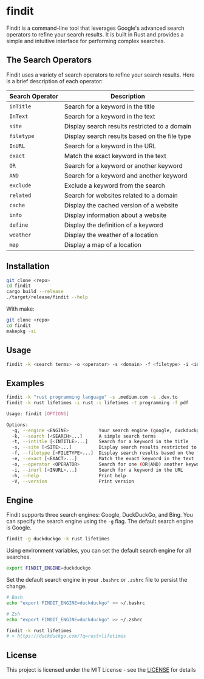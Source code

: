 # findit

Findit is a command-line tool that leverages Google's advanced search operators to refine your search results. It is built in Rust and provides a simple and intuitive interface for performing complex searches. 

## The Search Operators

Findit uses a variety of search operators to refine your search results. Here is a brief description of each operator:

| Search Operator | Description                                   |
| --------------- | --------------------------------------------- |
| `inTitle`       | Search for a keyword in the title             |
| `InText`        | Search for a keyword in the text              |
| `site`          | Display search results restricted to a domain |
| `filetype`      | Display search results based on the file type |
| `InURL`         | Search for a keyword in the URL               |
| `exact`         | Match the exact keyword in the text           |
| `OR`            | Search for a keyword or another keyword       |
| `AND`           | Search for a keyword and another keyword      |
| `exclude`       | Exclude a keyword from the search             |
| `related`       | Search for websites related to a domain       |
| `cache`         | Display the cached version of a website       |
| `info`          | Display information about a website           |
| `define`        | Display the definition of a keyword           |
| `weather`       | Display the weather of a location             |
| `map`           | Display a map of a location                   |

## Installation

```bash
git clone <repo>
cd findit
cargo build --release
./target/release/findit --help
```

With make:

```bash
git clone <repo>
cd findit
makepkg -si
``````

## Usage

```bash
findit -k <search terms> -o <operator> -s <domain> -f <filetype> -i <inurl>
```

## Examples

```bash
findit -k "rust programming language" -s .medium.com -s .dev.to
findit -k rust lifetimes -i rust -i lifetimes -t programming -f pdf
```

```bash
Usage: findit [OPTIONS]

Options:
  -g, --engine <ENGINE>           Your search engine (google, duckduckgo, bing) [default: google]
  -k, --search [<SEARCH>...]      A simple search terms
  -t, --intitle [<INTITLE>...]    Search for a keyword in the title
  -s, --site [<SITE>...]          Display search results restricted to a domain
  -f, --filetype [<FILETYPE>...]  Display search results based on the file type
  -e, --exact [<EXACT>...]        Match the exact keyword in the text
  -o, --operator <OPERATOR>       Search for one (OR|AND) another keyword
  -i, --inurl [<INURL>...]        Search for a keyword in the URL
  -h, --help                      Print help
  -V, --version                   Print version
```

## Engine

Findit supports three search engines: Google, DuckDuckGo, and Bing. You can specify the search engine using the `-g` flag. The default search engine is Google.

```bash
findit -g duckduckgo -k rust lifetimes
```

Using environment variables, you can set the default search engine for all searches. 

```bash
export FINDIT_ENGINE=duckduckgo
```

Set the default search engine in your `.bashrc` or `.zshrc` file to persist the change.

```bash
# Bash
echo "export FINDIT_ENGINE=duckduckgo" >> ~/.bashrc

# Zsh
echo "export FINDIT_ENGINE=duckduckgo" >> ~/.zshrc
```

```bash
findit -k rust lifetimes
# > https://duckduckgo.com/?q=rust+lifetimes
```

## License

This project is licensed under the MIT License - see the [LICENSE](./LICENSE) for details